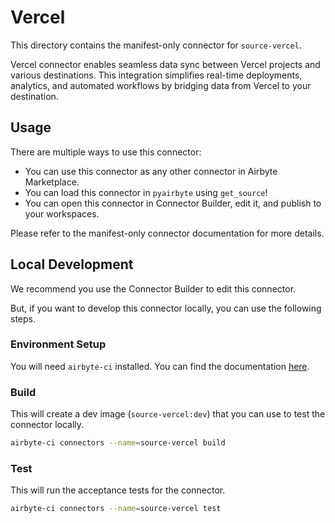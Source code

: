 # Vercel
This directory contains the manifest-only connector for `source-vercel`.

 Vercel connector  enables seamless data sync between Vercel projects and various destinations. This integration simplifies real-time deployments, analytics, and automated workflows by bridging data from Vercel to your destination.

## Usage
There are multiple ways to use this connector:
- You can use this connector as any other connector in Airbyte Marketplace.
- You can load this connector in `pyairbyte` using `get_source`!
- You can open this connector in Connector Builder, edit it, and publish to your workspaces.

Please refer to the manifest-only connector documentation for more details.

## Local Development
We recommend you use the Connector Builder to edit this connector.

But, if you want to develop this connector locally, you can use the following steps.

### Environment Setup
You will need `airbyte-ci` installed. You can find the documentation [here](airbyte-ci).

### Build
This will create a dev image (`source-vercel:dev`) that you can use to test the connector locally.
```bash
airbyte-ci connectors --name=source-vercel build
```

### Test
This will run the acceptance tests for the connector.
```bash
airbyte-ci connectors --name=source-vercel test
```

